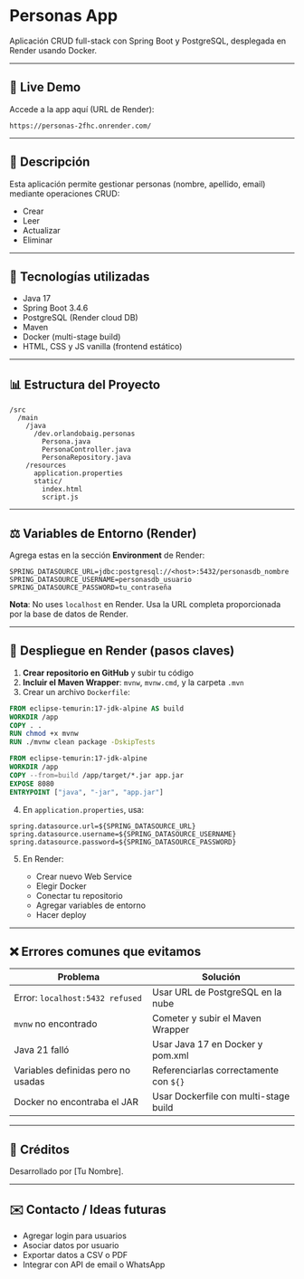 # Personas App

Aplicación CRUD full-stack con Spring Boot y PostgreSQL, desplegada en Render usando Docker.

---

## 🚀 Live Demo

Accede a la app aquí (URL de Render):

```
https://personas-2fhc.onrender.com/
```

---

## 📄 Descripción

Esta aplicación permite gestionar personas (nombre, apellido, email) mediante operaciones CRUD:

* Crear
* Leer
* Actualizar
* Eliminar

---

## 🚧 Tecnologías utilizadas

* Java 17
* Spring Boot 3.4.6
* PostgreSQL (Render cloud DB)
* Maven
* Docker (multi-stage build)
* HTML, CSS y JS vanilla (frontend estático)

---

## 📊 Estructura del Proyecto

```
/src
  /main
    /java
      /dev.orlandobaig.personas
        Persona.java
        PersonaController.java
        PersonaRepository.java
    /resources
      application.properties
      static/
        index.html
        script.js
```

---

## ⚖️ Variables de Entorno (Render)

Agrega estas en la sección **Environment** de Render:

```
SPRING_DATASOURCE_URL=jdbc:postgresql://<host>:5432/personasdb_nombre
SPRING_DATASOURCE_USERNAME=personasdb_usuario
SPRING_DATASOURCE_PASSWORD=tu_contraseña
```

**Nota**: No uses `localhost` en Render. Usa la URL completa proporcionada por la base de datos de Render.

---

## 🔄 Despliegue en Render (pasos claves)

1. **Crear repositorio en GitHub** y subir tu código
2. **Incluir el Maven Wrapper**: `mvnw`, `mvnw.cmd`, y la carpeta `.mvn`
3. Crear un archivo `Dockerfile`:

```Dockerfile
FROM eclipse-temurin:17-jdk-alpine AS build
WORKDIR /app
COPY . .
RUN chmod +x mvnw
RUN ./mvnw clean package -DskipTests

FROM eclipse-temurin:17-jdk-alpine
WORKDIR /app
COPY --from=build /app/target/*.jar app.jar
EXPOSE 8080
ENTRYPOINT ["java", "-jar", "app.jar"]
```

4. En `application.properties`, usa:

```properties
spring.datasource.url=${SPRING_DATASOURCE_URL}
spring.datasource.username=${SPRING_DATASOURCE_USERNAME}
spring.datasource.password=${SPRING_DATASOURCE_PASSWORD}
```

5. En Render:

   * Crear nuevo Web Service
   * Elegir Docker
   * Conectar tu repositorio
   * Agregar variables de entorno
   * Hacer deploy

---

## ❌ Errores comunes que evitamos

| Problema                           | Solución                               |
| ---------------------------------- | -------------------------------------- |
| Error: `localhost:5432 refused`    | Usar URL de PostgreSQL en la nube      |
| `mvnw` no encontrado               | Cometer y subir el Maven Wrapper       |
| Java 21 falló                      | Usar Java 17 en Docker y pom.xml       |
| Variables definidas pero no usadas | Referenciarlas correctamente con `${}` |
| Docker no encontraba el JAR        | Usar Dockerfile con multi-stage build  |

---

## 🤝 Créditos

Desarrollado por \[Tu Nombre].

---

## ✉️ Contacto / Ideas futuras

* Agregar login para usuarios
* Asociar datos por usuario
* Exportar datos a CSV o PDF
* Integrar con API de email o WhatsApp
